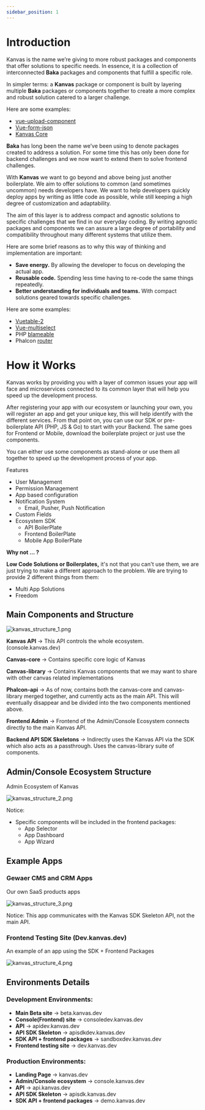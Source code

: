 ```yaml
---
sidebar_position: 1
---
```


# Introduction

Kanvas is the name we’re giving to more robust packages and components that offer solutions to specific needs. In essence, it is a collection of interconnected **Baka** packages and components that fulfill a specific role.

In simpler terms: a **Kanvas** package or component is built by layering multiple **Baka** packages or components together to create a more complex and robust solution catered to a larger challenge.

Here are some examples:

*   [vue-upload-component](https://github.com/lian-yue/vue-upload-component)
*   [Vue-form-json](https://github.com/14nrv/vue-form-json)
*   [Kanvas Core](https://github.com/bakaphp/canvas-core)

**Baka** has long been the name we’ve been using to denote packages created to address a solution. For some time this has only been done for backend challenges and we now want to extend them to solve frontend challenges.

With **Kanvas** we want to go beyond and above being just another boilerplate. We aim to offer solutions to common (and sometimes uncommon) needs developers have. We want to help developers quickly deploy apps by writing as little code as possible, while still keeping a high degree of customization and adaptability.

The aim of this layer is to address compact and agnostic solutions to specific challenges that we find in our everyday coding. By writing agnostic packages and components we can assure a large degree of portability and compatibility throughout many different systems that utilize them.

Here are some brief reasons as to why this way of thinking and implementation are important:

*   **Save energy.** By allowing the developer to focus on developing the actual app.
*   **Reusable code.** Spending less time having to re-code the same things repeatedly.
*   **Better understanding for individuals and teams.** With compact solutions geared towards specific challenges.

Here are some examples:

*   [Vuetable-2](https://github.com/ratiw/vuetable-2)
*   [Vue-multiselect](https://github.com/shentao/vue-multiselect)
*   PHP [blameable](https://github.com/bakaphp/blameable)
*   Phalcon [router](https://github.com/bakaphp/router)

# **How it Works**

Kanvas works by providing you with a layer of common issues your app will face and microservices  connected to its common layer that will help you speed up the development process.

After registering your app with our ecosystem or launching your own, you will register an app and get your unique key, this will help identify with the different services. From that point on, you can use our SDK or pre-boilerplate API (PHP, JS & Go) to start with your Backend. The same goes for Frontend or Mobile, download the boilerplate project or just use the components.

You can either use some components as stand-alone or use them all together to speed up the development process of your app.

Features
*   User Management
*   Permission Management 
*   App based configuration
*   Notification System
    *   Email, Pusher, Push Notification
*   Custom Fields
*   Ecosystem SDK
    *   API BoilerPlate
    *   Frontend BoilerPlate
    *   Mobile App BoilerPlate

**Why not … ?**

**Low Code Solutions or Boilerplates,** it's not that you can't use them, we are just trying to make a different approach to the problem. We are trying to provide 2 different things from them:

*   Multi App Solutions 
*   Freedom

## **Main Components and Structure**

![kanvas_structure_1.png](/kanvas_structure_1.png)

**Kanvas API** → This API controls the whole ecosystem. (console.kanvas.dev)

**Canvas-core** → Contains specific core logic of Kanvas

**Canvas-library** → Contains Kanvas  components that we may want to share with other canvas related implementations

**Phalcon-api** → As of now, contains both the canvas-core and canvas-library merged together, and currently acts as the main API. This will eventually disappear and be divided into the two components mentioned above.

**Frontend Admin** → Frontend of the Admin/Console Ecosystem connects directly to the main Kanvas API.

**Backend API SDK Skeletons** → Indirectly uses the Kanvas API via the SDK which also acts as a passthrough. Uses the canvas-library suite of components.

## **Admin/Console Ecosystem Structure**

Admin Ecosystem of Kanvas

![kanvas_structure_2.png](/kanvas_structure_2.png)

Notice:

*   Specific components will be included in the frontend packages:
    *   App Selector
    *   App Dashboard
    *   App Wizard

## **Example Apps**

### Gewaer CMS and CRM Apps

Our own SaaS products apps

![kanvas_structure_3.png](/kanvas_structure_3.png)

Notice: This app communicates with the Kanvas SDK Skeleton API, not the main API.

### Frontend Testing Site (Dev.kanvas.dev)

An example of an app using the SDK + Frontend Packages

![kanvas_structure_4.png](/kanvas_structure_4.png)

## **Environments Details**

### Development Environments:

*   **Main Beta site** → beta.kanvas.dev
*   **Console(Frontend) site** → consoledev.kanvas.dev
*   **API** → apidev.kanvas.dev
*   **API SDK Skeleton** → apisdkdev.kanvas.dev
*   **SDK API + frontend packages** → sandboxdev.kanvas.dev
*   **Frontend testing site** → dev.kanvas.dev

### Production Environments:

*   **Landing Page** → kanvas.dev
*   **Admin/Console ecosystem** → console.kanvas.dev
*   **API** → api.kanvas.dev
*   **API SDK Skeleton** → apisdk.kanvas.dev
*   **SDK API + frontend packages** → demo.kanvas.dev